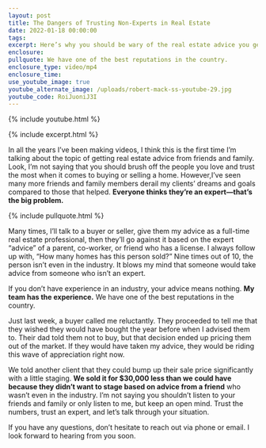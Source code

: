 ```yaml
---
layout: post
title: The Dangers of Trusting Non-Experts in Real Estate
date: 2022-01-18 00:00:00
tags:
excerpt: Here’s why you should be wary of the real estate advice you get.
enclosure:
pullquote: We have one of the best reputations in the country.
enclosure_type: video/mp4
enclosure_time:
use_youtube_image: true
youtube_alternate_image: /uploads/robert-mack-ss-youtube-29.jpg
youtube_code: RoiJuoniJ3I
---
```

{% include youtube.html %}

{% include excerpt.html %}

In all the years I’ve been making videos, I think this is the first time I’m talking about the topic of getting real estate advice from friends and family. Look, I’m not saying that you should brush off the people you love and trust the most when it comes to buying or selling a home. However,I’ve seen many more friends and family members derail my clients’ dreams and goals compared to those that helped. **Everyone thinks they’re an expert—that’s the big problem.&nbsp;**

{% include pullquote.html %}

Many times, I’ll talk to a buyer or seller, give them my advice as a full-time real estate professional, then they’ll go against it based on the expert “advice” of a parent, co-worker, or friend who has a license. I always follow up with, “How many homes has this person sold?” Nine times out of 10, the person isn’t even in the industry. It blows my mind that someone would take advice from someone who isn’t an expert.&nbsp;

If you don’t have experience in an industry, your advice means nothing. **My team has the experience.** We have one of the best reputations in the country.

Just last week, a buyer called me reluctantly. They proceeded to tell me that they wished they would have bought the year before when I advised them to. Their dad told them not to buy, but that decision ended up pricing them out of the market. If they would have taken my advice, they would be riding this wave of appreciation right now.

We told another client that they could bump up their sale price significantly with a little staging. **We sold it for $30,000 less than we could have because they didn’t want to stage based on advice from a friend** who wasn’t even in the industry. I’m not saying you shouldn’t listen to your friends and family or only listen to me, but keep an open mind. Trust the numbers, trust an expert, and let’s talk through your situation.&nbsp;

If you have any questions, don’t hesitate to reach out via phone or email. I look forward to hearing from you soon.
